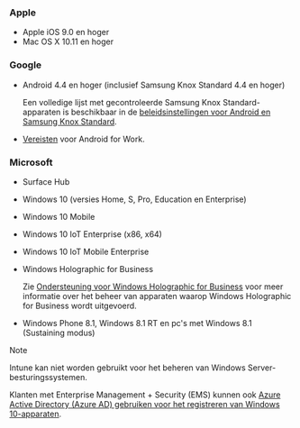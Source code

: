 

### <a name="apple"></a>Apple
- Apple iOS 9.0 en hoger
- Mac OS X 10.11 en hoger

### <a name="google"></a>Google
- Android 4.4 en hoger (inclusief Samsung Knox Standard 4.4 en hoger)

  Een volledige lijst met gecontroleerde Samsung Knox Standard-apparaten is beschikbaar in de [beleidsinstellingen voor Android en Samsung Knox Standard](/intune/supported-devices-browsers#supported-samsung-knox-standard-devices).


- [Vereisten](https://support.google.com/work/android/answer/6174145?hl=en&ref_topic=6151012) voor Android for Work.

### <a name="microsoft"></a>Microsoft

- Surface Hub
- Windows 10 (versies Home, S, Pro, Education en Enterprise)
- Windows 10 Mobile
- Windows 10 IoT Enterprise (x86, x64)
- Windows 10 IoT Mobile Enterprise
- Windows Holographic for Business

  Zie [Ondersteuning voor Windows Holographic for Business](../windows-holographic-for-business.md) voor meer informatie over het beheer van apparaten waarop Windows Holographic for Business wordt uitgevoerd.

- Windows Phone 8.1, Windows 8.1 RT en pc's met Windows 8.1 (Sustaining modus)

> [!NOTE]
> Intune kan niet worden gebruikt voor het beheren van Windows Server-besturingssystemen.

Klanten met Enterprise Management + Security (EMS) kunnen ook [Azure Active Directory (Azure AD) gebruiken voor het registreren van Windows 10-apparaten](/intune-classic/deploy-use/set-up-windows-device-management-with-microsoft-intune#azure-active-directory-enrollment).



